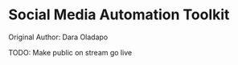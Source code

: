 # Social Media Automation Toolkit

Original Author: Dara Oladapo


TODO: Make public on stream go live